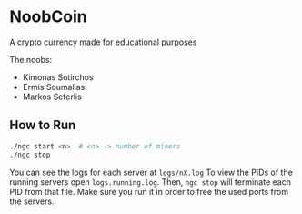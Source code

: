 # NoobCoin
A crypto currency made for educational purposes

The noobs:
* Kimonas Sotirchos 
* Ermis Soumalias
* Markos Seferlis


## How to Run

```bash
./ngc start <n>  # <n> -> number of miners
./ngc stop
```

You can see the logs for each server at `logs/nX.log`
To view the PIDs of the running servers open `logs.running.log`. Then, `ngc stop` will terminate each PID from that file. Make sure you run it in order to free the used ports from the servers.